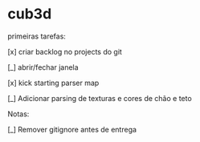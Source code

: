 # cub3d

primeiras tarefas:

[x] criar backlog no projects do git

[_] abrir/fechar janela

[x] kick starting parser map

[_] Adicionar parsing de texturas e cores de chão e teto


Notas:

[_] Remover gitignore antes de entrega
